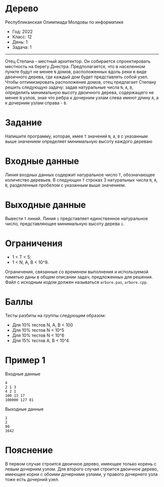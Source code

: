# Дерево 

Республиканская Олимпиада Молдовы по информатике
* Год: 2022
* Класс: 12
* День: 1
* Задача: 1

---
Отец Степана - местный архитектор. Он собирается спроектировать местность на берегу
Днестра. Предполагается, что в населенном пункте будут не менее `N` домов, расположенных
вдоль реки в виде двоичного дерева, где каждый дом будет представлять собой узел. Чтобы
оптимизировать расположение домов, отец предлагает Степану решить следующую задачу:
задав натуральные числа `N`, `A`, `B`, определить минимальную высоту двоичного дерева,
содержащего не менее `N` узлов, зная что ребра к дочерним узлам слева имеют длину `А`, а к
дочерним узлам справа - `В`.


# Задание 
Напишите программу, которая, имея `Т` значений `N`, `A`, `B` с указанным выше
значением определяет минимальную высоту каждого дереваю

# Входные данные
Линия входных данных содержит натуральное число `T`, обозначающее количество деревьев. 
В следующих `Т` строках 3 натуральных числа `N`, `A`, `B`,
разделенные пробелом с указанным выше значением.

# Выходные данные 
Вывести `Т` линий. Линия `і` представляет единственное натуральное
число, представляющее минимальную высоту дерева `і`.


# Ограничения 
* 1 < T < 5; 
* 1 < N, A, B < 10^9. 

Ограничения, связанные со временем
выполнения и используемой памятью даны в общем описании задач, предложенных для
решения. Файл с исходным кодом должен называться `arbore.pas`, `arbore.cpp`.

# Баллы 
Тесты разбиты на группы следующим образом:
* Для 10% тестов N, A, B < 100
* Для 10% тестов N < 10^5
* Для 10% тестов N < 10^6
* Для 15% тестов А, В < 10^4

# Пример 1
Входные данные
```
4
2 1 3
4 2 1
100 13 17
100000 127 81
```


Выходные данные
```
1
2
90
1642
```

# Пояснение 
В первом случае строится двоичное дерево, имеющее только корень с левым
дочерним узлом. Для второго случая строится двоичное дерево, имеющее корни с
обоими дочерними узлами, у правого дочернего узла тоже есть дочерний узел.
